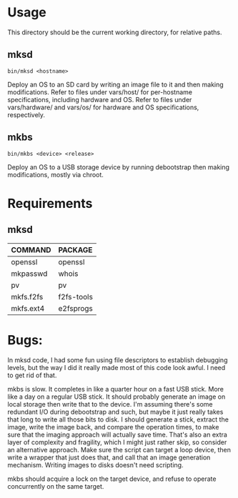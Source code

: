 # Usage

This directory should be the current working directory, for relative paths.

## mksd

    bin/mksd <hostname>

Deploy an OS to an SD card by writing an image file to it and then making modifications.  Refer to files under vars/host/ for per-hostname specifications, including hardware and OS.  Refer to files under vars/hardware/ and vars/os/ for hardware and OS specifications, respectively.

## mkbs

    bin/mkbs <device> <release>

Deploy an OS to a USB storage device by running debootstrap then making modifications, mostly via chroot.

# Requirements

## mksd

| COMMAND     | PACKAGE     |
| :------     | :------     |
| openssl     | openssl     |
| mkpasswd    | whois       |
| pv          | pv          |
| mkfs.f2fs   | f2fs-tools  |
| mkfs.ext4   | e2fsprogs   |


# Bugs:

In mksd code, I had some fun using file descriptors to establish debugging
levels, but the way I did it really made most of this code look awful.  I need
to get rid of that.

mkbs is slow.  It completes in like a quarter hour on a fast USB stick.  More
like a day on a regular USB stick.  It should probably generate an image on
local storage then write that to the device.  I'm assuming there's some
redundant I/O during debootstrap and such, but maybe it just really takes that
long to write all those bits to disk.  I should generate a stick, extract the
image, write the image back, and compare the operation times, to make sure that
the imaging approach will actually save time.  That's also an extra layer of
complexity and fragility, which I might just rather skip, so consider an
alternative approach.  Make sure the script can target a loop device, then
write a wrapper that just does that, and call that an image generation
mechanism.  Writing images to disks doesn't need scripting.

mkbs should acquire a lock on the target device, and refuse to operate
concurrently on the same target.
